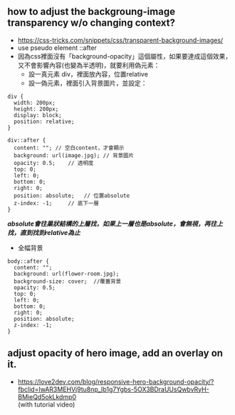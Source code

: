 ## how to adjust the backgroung-image transparency w/o changing context?
- https://css-tricks.com/snippets/css/transparent-background-images/
- use pseudo element ::after
- 因為css裡面沒有「background-opacity」這個屬性，如果要達成這個效果，又不會影響內容(也變為半透明)，就要利用偽元素：
  - 設一真元素 div，裡面放內容，位置relative
  - 設一偽元素，裡面引入背景圖片，並設定：

```
div {
  width: 200px;
  height: 200px;
  display: block;
  position: relative;
}

div::after {
  content: ""; // 空白content，才會顯示
  background: url(image.jpg); // 背景圖片
  opacity: 0.5;    // 透明度
  top: 0;
  left: 0;
  bottom: 0;
  right: 0;
  position: absolute;   // 位置absolute
  z-index: -1;     // 底下一層
}
```

***absolute會往巢狀結構的上層找，如果上一層也是absolute，會無視，再往上找，直到找到relative為止***


- 全幅背景
```
body::after {
  content: "";
  background: url(flower-room.jpg);
  background-size: cover;  //覆蓋背景
  opacity: 0.5;
  top: 0;
  left: 0;
  bottom: 0;
  right: 0;
  position: absolute; 
  z-index: -1; 
}
```

## adjust opacity of hero image, add an overlay on it.
- https://love2dev.com/blog/responsive-hero-background-opacity/?fbclid=IwAR3MEHVj9tu8np_Ib1g7Ygbs-5OX3BDraUUsQwbvRyH-BMieQd5okLkdmp0   
(with tutorial video)


